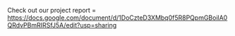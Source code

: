 Check out our project report = https://docs.google.com/document/d/1DoCzteD3XMbq0f5R8PQpmGBoilA0QRdvPBmRIRSfJ5A/edit?usp=sharing
